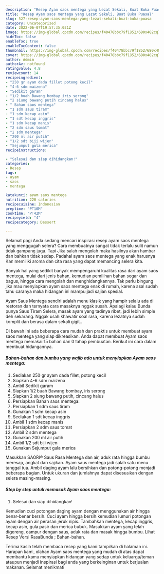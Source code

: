 ```yaml
---
description: "Resep Ayam saos mentega yang Lezat Sekali, Buat Buka Puasa}"
title: "Resep Ayam saos mentega yang Lezat Sekali, Buat Buka Puasa}"
slug: 527-resep-ayam-saos-mentega-yang-lezat-sekali-buat-buka-puasa
category: Uncategorized
date: 2022-06-07T19:57:35.021Z
image: https://img-global.cpcdn.com/recipes/f40478bbc79f1852/680x482cq70/ayam-saos-mentega-foto-resep-utama.jpg
hideToc: false
enableToc: true
enableTocContent: false
thumbnail: https://img-global.cpcdn.com/recipes/f40478bbc79f1852/680x482cq70/ayam-saos-mentega-foto-resep-utama.jpg
cover: https://img-global.cpcdn.com/recipes/f40478bbc79f1852/680x482cq70/ayam-saos-mentega-foto-resep-utama.jpg
author: Admin
authorAv: notfound
ratingvalue: 4.8
reviewcount: 14
recipeingredient:
- "250 gr ayam dada fillet potong kecil"
- "4-6 sdm maizena"
- "Sedikit garam"
- "1/2 buah Bawang bombay iris serong"
- "2 siung bawang putih cincang halus"
- " Bahan saos mentega"
- "1 sdm saus tiram"
- "1 sdm kecap asin"
- "1 sdt kecap inggris"
- "1 sdm kecap manis"
- "2 sdm saus tomat"
- "2 sdm mentega"
- "200 ml air putih"
- "1/2 sdt biji wijen"
- "Sejumput gula merica"
recipeinstructions:

- "Selesai dan siap dihidangkan!"
categories:
- Resep
tags:
- ayam
- saos
- mentega

katakunci: ayam saos mentega 
nutrition: 220 calories
recipecuisine: Indonesian
preptime: "PT10M"
cooktime: "PT42M"
recipeyield: "4"
recipecategory: Dessert

---
```



Selamat pagi Anda sedang mencari inspirasi resep ayam saos mentega yang menggugah selera? Cara membuatnya sangat tidak terlalu sulit namun tidak gampang juga. Tapi Jika salah mengolah maka hasilnya akan hambar dan bahkan tidak sedap. Padahal ayam saos mentega yang enak harusnya Kan memiliki aroma dan cita rasa yang dapat memancing selera kita.


Banyak hal yang sedikit banyak mempengaruhi kualitas rasa dari ayam saos mentega, mulai dari jenis bahan, kemudian pemilihan bahan segar dan bagus, hingga cara mengolah dan menghidangkannya. Tak perlu bingung jika mau menyiapkan ayam saos mentega enak di rumah, karena asal sudah tahu caranya maka hidangan ini mampu jadi sajian spesial.

Ayam Saus Mentega sendiri adalah menu klasik yang hampir selalu ada di restoran dan ternyata cara masaknya nggak susah. Apalagi kalau Bunda punya Saus Tiram Selera, masak ayam yang tadinya ribet, jadi lebih simple deh sekarang. Nggak usah khawatir soal rasa, karena lezatnya sudah komplit dan berasa dalam sekali gigit..


Di bawah ini ada beberapa cara mudah dan praktis untuk membuat ayam saos mentega yang siap dikreasikan. Anda dapat membuat Ayam saos mentega memakai 15 bahan dan 0 tahap pembuatan. Berikut ini cara dalam membuat hidangannya.

<!--inarticleads1-->

##### Bahan-bahan dan bumbu yang wajib ada untuk menyiapkan Ayam saos mentega:

1. Sediakan 250 gr ayam dada fillet, potong kecil
1. Siapkan 4-6 sdm maizena
1. Ambil Sedikit garam
1. Siapkan 1/2 buah Bawang bombay, iris serong
1. Siapkan 2 siung bawang putih, cincang halus
1. Persiapkan  Bahan saos mentega:
1. Persiapkan 1 sdm saus tiram
1. Gunakan 1 sdm kecap asin
1. Sediakan 1 sdt kecap inggris
1. Ambil 1 sdm kecap manis
1. Persiapkan 2 sdm saus tomat
1. Ambil 2 sdm mentega
1. Gunakan 200 ml air putih
1. Ambil 1/2 sdt biji wijen
1. Gunakan Sejumput gula merica


Masukkan SAORI® Saus Rasa Mentega dan air, aduk rata hingga bumbu meresap, angkat dan sajikan. Ayam saus mentega jadi salah satu menu tanggal tua. Ambil daging ayam lalu bersihkan dan potong-potong menjadi beberapa bagian. Untuk ukuran dan jumlahnya dapat disesuaikan dengan selera masing-masing. 

<!--inarticleads2-->

##### Step by step untuk memasak Ayam saos mentega:


1. Selesai dan siap dihidangkan!

Kemudian cuci potongan daging ayam dengan menggunakan air hingga benar-benar bersih. Cuci ayam hingga bersih kemudian lumuri potongan ayam dengan air perasan jeruk nipis. Tambahkan mentega, kecap inggris, kecap asin, gula pasir dan merica bubuk. Masukkan ayam yang telah digoreng, campur dengan saus, aduk rata dan masak hingga bumbu. Lihat Resep Versi RasaBunda ; Bahan-bahan. 

Terima kasih telah membaca resep yang kami tampilkan di halaman ini. Harapan kami, olahan Ayam saos mentega yang mudah di atas dapat membantu kamu menyiapkan hidangan yang sedap untuk keluarga/teman ataupun menjadi inspirasi bagi anda yang berkeinginan untuk berjualan makanan. Selamat menikmati
